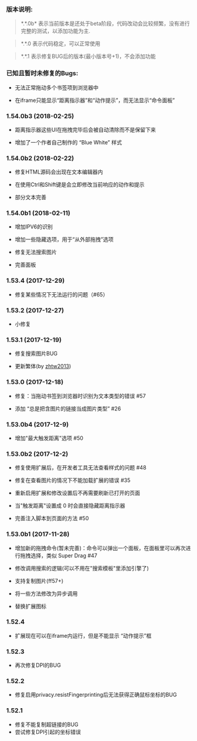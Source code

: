 ### 版本说明:
  > \*.\*.0b\* 表示当前版本是还处于beta阶段，代码改动会比较频繁，没有进行完整的测试，以添加功能为主.

  > \*.\*.0 表示代码稳定，可以正常使用

  > \*.\*.1 表示修复BUG后的版本(最小版本号+1)，不会添加功能


### 已知且暂时未修复的Bugs:

* 无法正常拖动多个书签项到浏览器中

* 在iframe只能显示“距离指示器”和“动作提示”，而无法显示“命令面板”


### 1.54.0b3 (2018-02-25)

* 距离指示器这些UI在拖拽完毕后会被自动清除而不是保留下来

* 增加了一个作者自己制作的 “Blue White” 样式

### 1.54.0b2 (2018-02-22)
 
* 修复HTML源码会出现在文本编辑器内

* 在使用Ctrl和Shift键是会立即修改当前响应的动作和提示

* 部分文本完善

### 1.54.0b1 (2018-02-11)

* 增加IPV6的识别

* 增加一些隐藏选项，用于“从外部拖拽”选项

* 修复无法搜索图片

* 完善面板


### 1.53.4 (2017-12-29)

* 修复某些情况下无法运行的问题（#65）

### 1.53.2 (2017-12-27)

* 小修复

### 1.53.1 (2017-12-19)

* 修复搜索图片BUG

* 更新繁体(by [zhtw2013](https://github.com/zhtw2013))

### 1.53.0 (2017-12-18)

* 修复：当拖动书签到浏览器时识别为文本类型的错误 #57

* 添加 “总是把含图片的链接当成图片类型” #26

### 1.53.0b4 (2017-12-9)

* 增加"最大触发距离"选项 #50

### 1.53.0b2 (2017-12-2)

* 修复使用扩展后，在开发者工具无法查看样式的问题 #48

* 修复在查看图片的情况下不能加载扩展的错误 #35

* 重新启用扩展和修改设置后不再需要刷新已打开的页面

* 当"触发距离"设置成 0 时会直接隐藏距离指示器

* 完善注入脚本到页面的方法 #50

### 1.53.0b1 (2017-11-28)

* 增加新的拖拽命令(暂未完善)：命令可以弹出一个面板，在面板里可以再次进行拖拽选择，类似 Super Drag #47

* 修改调用搜索的逻辑(可以不用在"搜索模板"里添加引擎了)

* 支持复制图片(ff57+)

* 将一些方法修改为异步调用

* 替换扩展图标

### 1.52.4

* 扩展现在可以在iframe内运行，但是不能显示 “动作提示”框

### 1.52.3

* 再次修复DPI的BUG

### 1.52.2

* 修复启用privacy.resistFingerprinting后无法获得正确鼠标坐标的BUG

### 1.52.1

* 修复不能复制超链接的BUG
* 尝试修复DPI引起的坐标错误
